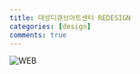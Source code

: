 ```yaml
---
title: 대성디큐브아트센터 REDESIGN
categories: [design]
comments: true
---
```


![WEB](/assets/img/remain_pc.jpeg)